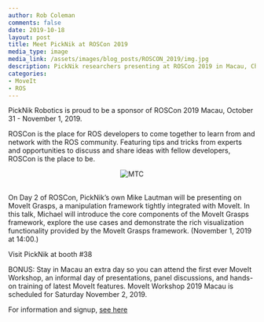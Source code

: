 ```yaml
---
author: Rob Coleman
comments: false
date: 2019-10-18
layout: post
title: Meet PickNik at ROSCon 2019
media_type: image
media_link: /assets/images/blog_posts/ROSCON_2019/img.jpg
description: PickNik researchers presenting at ROSCon 2019 in Macau, China
categories:
- MoveIt
- ROS
---
```


PickNik Robotics is proud to be a sponsor of ROSCon 2019 Macau, October 31 - November 1, 2019.

ROSCon is the place for ROS developers to come together to learn from and network with the ROS community. Featuring tips and tricks from experts and opportunities to discuss and share ideas with fellow developers, ROSCon is the place to be.

<div style="text-align:center"><img src="/assets/images/blog_posts/ROSCON_2019/img.jpg" alt="MTC"></div>
<br>

On Day 2 of ROSCon, PickNik’s own Mike Lautman will be presenting on MoveIt Grasps, a manipulation framework tightly integrated with MoveIt. In this talk, Michael will introduce the core components of the MoveIt Grasps framework, explore the use cases and demonstrate the rich visualization functionality provided by the MoveIt Grasps framework. (November 1, 2019 at 14:00.)

Visit PickNik at booth #38 

BONUS: Stay in Macau an extra day so you can attend the first ever MoveIt Workshop, an informal day of presentations, panel discussions, and hands-on training of latest MoveIt features. MoveIt Workshop 2019 Macau is scheduled for Saturday November 2, 2019.

For information and signup, <a href="/moveit/ros/2019/09/20/moveit-workshop-macau.html" target="_blank">see here</a>